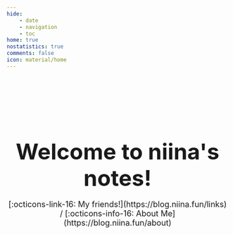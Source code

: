 ```yaml
---
hide:
    - date
    - navigation
    - toc
home: true
nostatistics: true
comments: false
icon: material/home
---
```


<!-- ezlinks: disable -->

<br><br><br><br><br><br>



<h1 style="text-align: center;">
<span style="font-size:50px;">
Welcome to niina's notes!
</span>
</h1>

<span style="display: block; text-align: center; font-size: 18px;">
[:octicons-link-16: My friends!](https://blog.niina.fun/links) / 
[:octicons-info-16: About Me](https://blog.niina.fun/about)
<!-- [:material-chart-line: Statistics](javascript:toggle_statistics();) -->
</span>
